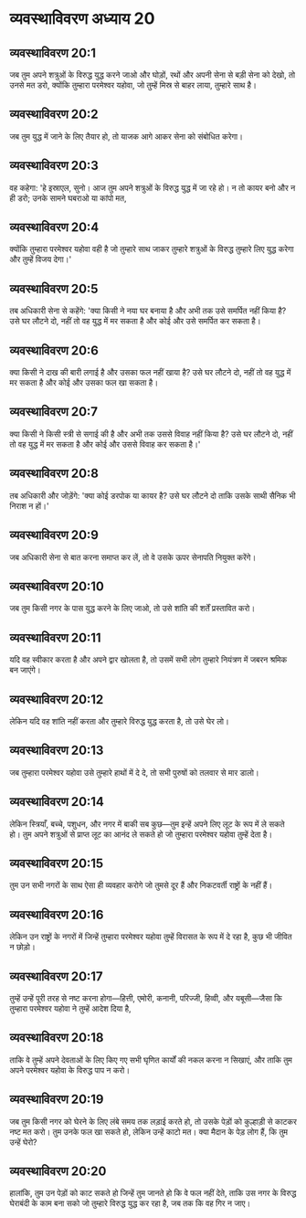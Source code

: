 # व्यवस्थाविवरण अध्याय 20

## व्यवस्थाविवरण 20:1
जब तुम अपने शत्रुओं के विरुद्ध युद्ध करने जाओ और घोड़ों, रथों और अपनी सेना से बड़ी सेना को देखो, तो उनसे मत डरो, क्योंकि तुम्हारा परमेश्वर यहोवा, जो तुम्हें मिस्र से बाहर लाया, तुम्हारे साथ है।

## व्यवस्थाविवरण 20:2
जब तुम युद्ध में जाने के लिए तैयार हो, तो याजक आगे आकर सेना को संबोधित करेगा।

## व्यवस्थाविवरण 20:3
वह कहेगा: 'हे इस्राएल, सुनो। आज तुम अपने शत्रुओं के विरुद्ध युद्ध में जा रहे हो। न तो कायर बनो और न ही डरो; उनके सामने घबराओ या कांपो मत,

## व्यवस्थाविवरण 20:4
क्योंकि तुम्हारा परमेश्वर यहोवा वही है जो तुम्हारे साथ जाकर तुम्हारे शत्रुओं के विरुद्ध तुम्हारे लिए युद्ध करेगा और तुम्हें विजय देगा।'

## व्यवस्थाविवरण 20:5
तब अधिकारी सेना से कहेंगे: 'क्या किसी ने नया घर बनाया है और अभी तक उसे समर्पित नहीं किया है? उसे घर लौटने दो, नहीं तो वह युद्ध में मर सकता है और कोई और उसे समर्पित कर सकता है।

## व्यवस्थाविवरण 20:6
क्या किसी ने दाख की बारी लगाई है और उसका फल नहीं खाया है? उसे घर लौटने दो, नहीं तो वह युद्ध में मर सकता है और कोई और उसका फल खा सकता है।

## व्यवस्थाविवरण 20:7
क्या किसी ने किसी स्त्री से सगाई की है और अभी तक उससे विवाह नहीं किया है? उसे घर लौटने दो, नहीं तो वह युद्ध में मर सकता है और कोई और उससे विवाह कर सकता है।'

## व्यवस्थाविवरण 20:8
तब अधिकारी और जोड़ेंगे: 'क्या कोई डरपोक या कायर है? उसे घर लौटने दो ताकि उसके साथी सैनिक भी निराश न हों।'

## व्यवस्थाविवरण 20:9
जब अधिकारी सेना से बात करना समाप्त कर लें, तो वे उसके ऊपर सेनापति नियुक्त करेंगे।

## व्यवस्थाविवरण 20:10
जब तुम किसी नगर के पास युद्ध करने के लिए जाओ, तो उसे शांति की शर्तें प्रस्तावित करो।

## व्यवस्थाविवरण 20:11
यदि वह स्वीकार करता है और अपने द्वार खोलता है, तो उसमें सभी लोग तुम्हारे नियंत्रण में जबरन श्रमिक बन जाएंगे।

## व्यवस्थाविवरण 20:12
लेकिन यदि वह शांति नहीं करता और तुम्हारे विरुद्ध युद्ध करता है, तो उसे घेर लो।

## व्यवस्थाविवरण 20:13
जब तुम्हारा परमेश्वर यहोवा उसे तुम्हारे हाथों में दे दे, तो सभी पुरुषों को तलवार से मार डालो।

## व्यवस्थाविवरण 20:14
लेकिन स्त्रियाँ, बच्चे, पशुधन, और नगर में बाकी सब कुछ—तुम इन्हें अपने लिए लूट के रूप में ले सकते हो। तुम अपने शत्रुओं से प्राप्त लूट का आनंद ले सकते हो जो तुम्हारा परमेश्वर यहोवा तुम्हें देता है।

## व्यवस्थाविवरण 20:15
तुम उन सभी नगरों के साथ ऐसा ही व्यवहार करोगे जो तुमसे दूर हैं और निकटवर्ती राष्ट्रों के नहीं हैं।

## व्यवस्थाविवरण 20:16
लेकिन उन राष्ट्रों के नगरों में जिन्हें तुम्हारा परमेश्वर यहोवा तुम्हें विरासत के रूप में दे रहा है, कुछ भी जीवित न छोड़ो।

## व्यवस्थाविवरण 20:17
तुम्हें उन्हें पूरी तरह से नष्ट करना होगा—हित्ती, एमोरी, कनानी, परिज्जी, हिव्वी, और यबूसी—जैसा कि तुम्हारा परमेश्वर यहोवा ने तुम्हें आदेश दिया है,

## व्यवस्थाविवरण 20:18
ताकि वे तुम्हें अपने देवताओं के लिए किए गए सभी घृणित कार्यों की नकल करना न सिखाएं, और ताकि तुम अपने परमेश्वर यहोवा के विरुद्ध पाप न करो।

## व्यवस्थाविवरण 20:19
जब तुम किसी नगर को घेरने के लिए लंबे समय तक लड़ाई करते हो, तो उसके पेड़ों को कुल्हाड़ी से काटकर नष्ट मत करो। तुम उनके फल खा सकते हो, लेकिन उन्हें काटो मत। क्या मैदान के पेड़ लोग हैं, कि तुम उन्हें घेरो?

## व्यवस्थाविवरण 20:20
हालांकि, तुम उन पेड़ों को काट सकते हो जिन्हें तुम जानते हो कि वे फल नहीं देते, ताकि उस नगर के विरुद्ध घेराबंदी के काम बना सको जो तुम्हारे विरुद्ध युद्ध कर रहा है, जब तक कि वह गिर न जाए।
